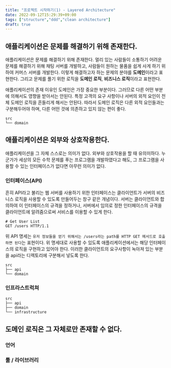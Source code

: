 ```yaml
---
title: "프로젝트 시작하기(1) - Layered Architecture"
date: 2022-09-12T15:29:39+09:00
tags: ["structure","ddd","clean architecture"]
draft: true
---
```

## 애플리케이션은 문제를 해결하기 위해 존재한다.

애플리케이션은 문제를 해결하기 위해 존재한다. 멀리 있는 사람들이 소통하기 어려운 문제를 해결하기 위해 채팅 서버를 개발하고, 사람들이 원하는 물품을 쉽게 사게 하기 위하여 커머스 서버를 개발한다. 이렇게 해결하고자 하는 문제의 분야를 **도메인**이라고 표현한다. 그리고 문제를 풀기 위한 로직을 **도메인 로직**, **비즈니스 로직**이라고 표현한다.

애플리케이션의 존재 이유인 도메인은 가장 중요한 부분이다. 그러므로 다른 어떤 부분에 의해서도 영향을 받아서는 안된다. 특정 고객의 요구 사항이나 서버의 외적 요인이 전체 도메인 로직을 흔들리게 해서는 안된다. 따라서 도메인 로직은 다른 외적 요인들과는 구분해두어야 하며, 다른 어떤 것에 의존하고 있지 않는 편이 좋다.

```
src
└── domain
```

## 애플리케이션은 외부와 상호작용한다.
애플리케이션을 그 자체 스스로는 의미가 없다. 외부와 상호작용을 할 때 유의미하다. 누군가가 세상의 모든 수학 문제를 푸는 프로그램을 개발하였다고 해도, 그 프로그램을 사용할 수 있는 인터페이스가 없다면 아무런 의미가 없다.

### 인터페이스(API)
흔히 API라고 불리는 웹 서버를 사용하기 위한 인터페이스는 클라이언트가 서버의 비즈니스 로직을 사용할 수 있도록 만들어두는 창구 같은 개념이다. 서버는 클라이언트와 합의하여 이 인터페이스의 규격을 정하거나, 서버에서 임의로 정한 인터페이스의 규격을 클라이언트에 알려줌으로써 서비스를 이용할 수 있게 한다.

```
# Get User List
GET /users HTTP/1.1
```
위 API 명세는 `유저 정보들을 얻기 위해서는 /users라는 path를 HTTP GET 메서드로 호출하면 된다`는 표현이다. 위 명세대로 사용할 수 있도록 애플리케이션에서는 해당 인터페이스의 로직을 구현하고 있어야 한다. 이러한 클라이언트의 요구사항이 녹아져 있는 부분을 api라는 디렉토리에 구분해서 넣도록 한다.
```
src
├── api
└── domain
```

### 인프라스트럭쳐
```
src
├── api
├── domain
└── infrastructure
```

## 도메인 로직은 그 자체로만 존재할 수 없다.
### 언어
### 툴 / 라이브러리
